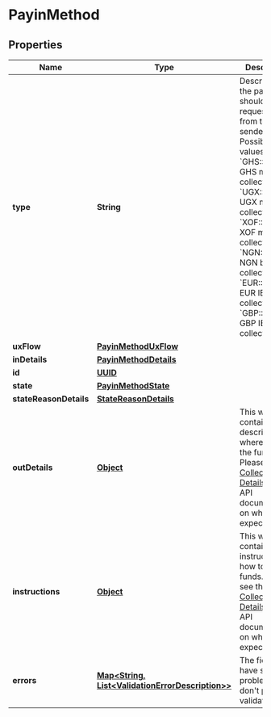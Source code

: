 

# PayinMethod

## Properties

Name | Type | Description | Notes
------------ | ------------- | ------------- | -------------
**type** | **String** | Describes how the payment should be requested from the sender.  Possible values: - &#x60;GHS::Mobile&#x60;: GHS mobile collections - &#x60;UGX::Mobile&#x60;: UGX mobile collections - &#x60;XOF::Mobile&#x60;: XOF mobile collections - &#x60;NGN::Bank&#x60;: NGN bank collections - &#x60;EUR::Bank&#x60;: EUR IBAN collections - &#x60;GBP::Bank&#x60;: GBP IBAN collections  |  [optional]
**uxFlow** | [**PayinMethodUxFlow**](PayinMethodUxFlow.md) |  |  [optional]
**inDetails** | [**PayinMethodDetails**](PayinMethodDetails.md) |  |  [optional]
**id** | [**UUID**](UUID.md) |  |  [optional]
**state** | [**PayinMethodState**](PayinMethodState.md) |  |  [optional]
**stateReasonDetails** | [**StateReasonDetails**](StateReasonDetails.md) |  |  [optional]
**outDetails** | [**Object**](.md) | This will contain the description on where to pay the funds. Please see the [Collections Details](https://docs.transferzero.com/docs/collection-details) in the API documentation on what to expect here. |  [optional]
**instructions** | [**Object**](.md) | This will contain the instructions on how to pay the funds. Please see the [Collections Details](https://docs.transferzero.com/docs/collection-details) in the API documentation on what to expect here. |  [optional]
**errors** | [**Map&lt;String, List&lt;ValidationErrorDescription&gt;&gt;**](List.md) | The fields that have some problems and don&#39;t pass validation |  [optional]



